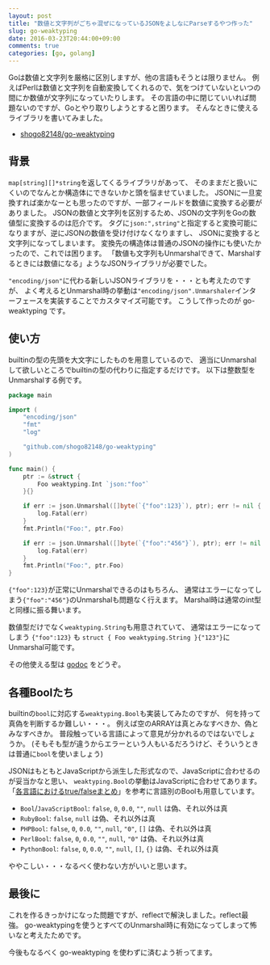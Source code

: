 ```yaml
---
layout: post
title: "数値と文字列がごちゃ混ぜになっているJSONをよしなにParseするやつ作った"
slug: go-weaktyping
date: 2016-03-23T20:44:00+09:00
comments: true
categories: [go, golang]
---
```


Goは数値と文字列を厳格に区別しますが、他の言語もそうとは限りません。
例えばPerlは数値と文字列を自動変換してくれるので、気をつけていないといつの間にか数値が文字列になっていたりします。
その言語の中に閉じていいれば問題ないのですが、Goとやり取りしようとすると困ります。
そんなときに使えるライブラリを書いてみました。

- [shogo82148/go-weaktyping](https://github.com/shogo82148/go-weaktyping)

<!-- More -->

## 背景

`map[string][]*string`を返してくるライブラリがあって、
そのままだと扱いにくいのでなんとか構造体にできないかと頭を悩ませていました。
JSONに一旦変換すれば楽かなーとも思ったのですが、一部フィールドを数値に変換する必要がありました。
JSONの数値と文字列を区別するため、JSONの文字列をGoの数値型に変換するのは厄介です。
タグに`json:",string"`と指定すると変換可能になりますが、逆にJSONの数値を受け付けなくなりますし、
JSONに変換すると文字列になってしまいます。
変換先の構造体は普通のJSONの操作にも使いたかったので、これでは困ります。
「数値も文字列もUnmarshalできて、Marshalするときには数値になる」ようなJSONライブラリが必要でした。

`"encoding/json"`に代わる新しいJSONライブラリを・・・とも考えたのですが、
よく考えるとUnmarshal時の挙動は`"encoding/json".Unmarshaler`インターフェースを実装することでカスタマイズ可能です。
こうして作ったのが go-weaktyping です。

## 使い方

builtinの型の先頭を大文字にしたものを用意しているので、
適当にUnmarshalして欲しいところでbuiltinの型の代わりに指定するだけです。
以下は整数型をUnmarshalする例です。

``` go
package main

import (
	"encoding/json"
	"fmt"
	"log"

	"github.com/shogo82148/go-weaktyping"
)

func main() {
	ptr := &struct {
		Foo weaktyping.Int `json:"foo"`
	}{}

	if err := json.Unmarshal([]byte(`{"foo":123}`), ptr); err != nil {
		log.Fatal(err)
	}
	fmt.Println("Foo:", ptr.Foo)

	if err := json.Unmarshal([]byte(`{"foo":"456"}`), ptr); err != nil {
		log.Fatal(err)
	}
	fmt.Println("Foo:", ptr.Foo)
}
```

`{"foo":123}`が正常にUnmarshalできるのはもちろん、
通常はエラーになってしまう`{"foo":"456"}`のUnmarshalも問題なく行えます。
Marshal時は通常のint型と同様に振る舞います。

数値型だけでなく`weaktyping.String`も用意されていて、
通常はエラーになってしまう `{"foo":123}` も `struct { Foo weaktyping.String }{"123"}`にUnmarshal可能です。

その他使える型は [godoc](https://godoc.org/github.com/shogo82148/go-weaktyping) をどうぞ。


## 各種Boolたち

builtinの`bool`に対応する`weaktyping.Bool`も実装してみたのですが、
何を持って真偽を判断するか難しい・・・。
例えば空のARRAYは真とみなすべきか、偽とみなすべきか。
普段触っている言語によって意見が分かれるのではないでしょうか。
(そもそも型が違うからエラーという人もいるだろうけど、そういうときは普通に`bool`を使いましょう)

JSONはもともとJavaScriptから派生した形式なので、JavaScriptに合わせるのが妥当かなと思い、
`weaktyping.Bool`の挙動はJavaScriptに合わせてあります。
「[各言語におけるtrue/falseまとめ](http://blog.mirakui.com/entry/20090604/truefalse)」を参考に言語別のBoolも用意しています。

- `Bool`/`JavaScriptBool`: `false`, `0`, `0.0`, `""`, `null` は偽、それ以外は真
- `RubyBool`: `false`, `null` は偽、それ以外は真
- `PHPBool`: `false`, `0`, `0.0`, `""`, `null`, `"0"`, `[]` は偽、それ以外は真
- `PerlBool`: `false`, `0`, `0.0`, `""`, `null`, `"0"` は偽、それ以外は真
- `PythonBool`: `false`, `0`, `0.0`, `""`, `null`, `[]`, `{}` は偽、それ以外は真

ややこしい・・・なるべく使わない方がいいと思います。


## 最後に

これを作るきっかけになった問題ですが、reflectで解決しました。reflect最強。
go-weaktypingを使うとすべてのUnmarshal時に有効になってしまって怖いなと考えたためです。

今後もなるべく go-weaktyping を使わずに済むよう祈ってます。
